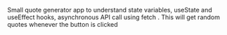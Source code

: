 Small quote generator app to understand state variables, useState and useEffect hooks, asynchronous API call using fetch . This will get random quotes whenever the button is clicked
